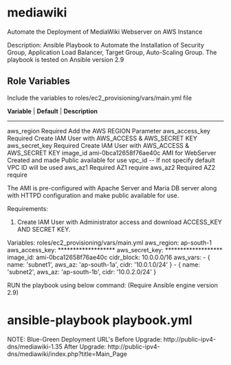 # mediawiki
Automate the Deployment of MediaWiki Webserver on AWS Instance


Description: Ansible Playbook to Automate the Installation of Security Group, Application Load Balancer, Target Group, Auto-Scaling Group. The playbook is tested on Ansible version 2.9

## Role Variables ##
Include the variables to roles/ec2_provisioning/vars/main.yml file

**Variable** | **Default**              | **Description**
------------   ------------                --------------
aws_region       Required                  Add the AWS REGION Parameter
aws_access_key   Required                  Create IAM User with AWS_ACCESS & AWS_SECRET KEY
aws_secret_key   Required                  Create IAM User with AWS_ACCESS & AWS_SECRET KEY 
image_id         ami-0bca12658f76ae40c     AMI for WebServer Created and made Public available for use
vpc_id           --                        If not specify default VPC ID will be used
aws_az1          Required                  AZ1 require 
aws_az2          Required                  AZ2 require

The AMI is pre-configured with Apache Server and Maria DB server along with HTTPD configuration and make public available for use. 

Requirements:
   1. Create IAM User with Administrator access and download ACCESS_KEY AND SECRET KEY.

Variables: roles/ec2_provisioning/vars/main.yml
		aws_region: ap-south-1
		aws_access_key: *******************
		aws_secret_key: *******************
		image_id: ami-0bca12658f76ae40c
		cidr_block: 10.0.0.0/16
		aws_vars:
  		    - { name: 'subnet1', aws_az: 'ap-south-1a', cidr: '10.0.1.0/24' }
                    - { name: 'subnet2', aws_az: 'ap-south-1b', cidr: '10.0.2.0/24' }


RUN the playbook using below command: (Require Ansible engine version 2.9)
 # ansible-playbook playbook.yml

NOTE: Blue-Green Deployment URL's
      Before Upgrade: http://public-ipv4-dns/mediawiki-1.35
      After Upgrade: http://public-ipv4-dns/mediawiki/index.php?title=Main_Page 
